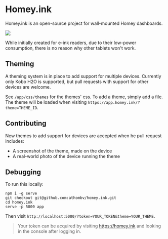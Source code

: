 # Homey.ink

Homey.ink is an open-source project for wall-mounted Homey dashboards.

![](https://homey.ink/img/hero-device.png)

While initially created for e-ink readers, due to their low-power consumption, there is no reason why other tablets won't work.

## Theming

A theming system is in place to add support for multiple devices. Currently only Kobo H2O is supported, but pull requests with support for other devices are welcome.

See `/app/css/themes` for the themes' css. To add a theme, simply add a file. The theme will be loaded when visiting `https://app.homey.ink/?theme=THEME_ID`.

## Contributing

New themes to add support for devices are accepted when he pull request includes:

* A screenshot of the theme, made on the device
* A real-world photo of the device running the theme

## Debugging

To run this locally:

```
npm i -g serve
git checkout git@github.com:athombv/homey.ink.git
cd homey.ink
serve -p 5000 app
```
Then visit `http://localhost:5000/?token=YOUR_TOKEN&theme=YOUR_THEME`.

> Your token can be acquired by visiting https://homey.ink and looking in the console after logging in.
